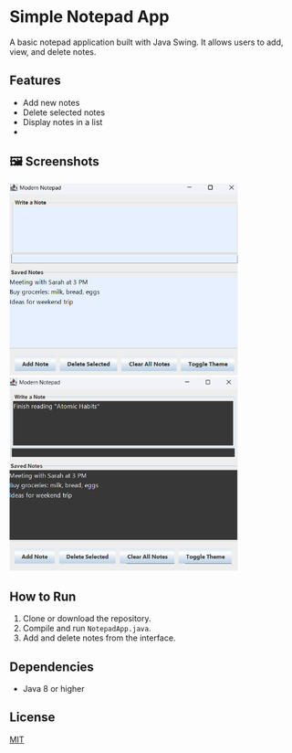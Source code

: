 # Simple Notepad App

A basic notepad application built with Java Swing. It allows users to add, view, and delete notes.

## Features
- Add new notes
- Delete selected notes
- Display notes in a list
- 
## 🖼️ Screenshots

<img src="images/sc1.png" alt="Ana Ekran" width="400"/>
<img src="images/sc2.png" alt="Ana Ekran" width="400"/>

## How to Run
1. Clone or download the repository.
2. Compile and run `NotepadApp.java`.
3. Add and delete notes from the interface.

## Dependencies
- Java 8 or higher

## License
[MIT](https://choosealicense.com/licenses/mit/)
